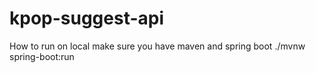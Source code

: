 # kpop-suggest-api

How to run on local make sure you have maven and spring boot
./mvnw spring-boot:run
